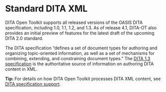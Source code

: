# Standard DITA XML

DITA Open Toolkit supports all released versions of the OASIS DITA specification, including 1.0, 1.1, 1.2, and 1.3. As of release 4.1, DITA-OT also provides an initial preview of features for the latest draft of the upcoming DITA 2.0 standard.

The DITA specification “defines a set of document types for authoring and organizing topic-oriented information, as well as a set of mechanisms for combining, extending, and constraining document types.” The [DITA 1.3 specification](http://docs.oasis-open.org/dita/dita/v1.3/dita-v1.3-part0-overview.html) is the authoritative source of information on authoring DITA content in XML.

**Tip:** For details on how DITA Open Toolkit processes DITA XML content, see [DITA specification support](dita-spec-support.md).

